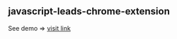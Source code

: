 ## javascript-leads-chrome-extension

See demo => <a href="https://emuobopleasure.github.io/javascript-leads-chrome-extension/" target="_blank"> visit link </a>

 
